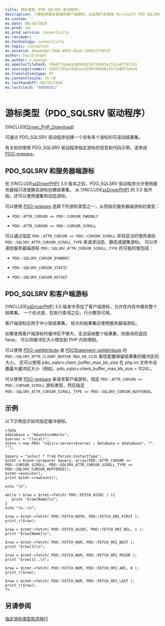 ```yaml
---
title: 游标类型（PDO_SQLSRV 驱动程序）
description: 了解各种服务器端和客户端游标，以及用户在使用 Microsoft PDO_SQLSRV Driver for PHP for SQL Server 时如何指定游标类型。
ms.custom: ''
ms.date: 08/10/2020
ms.prod: sql
ms.prod_service: connectivity
ms.reviewer: ''
ms.technology: connectivity
ms.topic: conceptual
ms.assetid: 49ea6a6e-78d4-40f8-85eb-180b527f0537
author: David-Engel
ms.author: v-daenge
ms.openlocfilehash: 7660f71ba8a288840210734b85ac551a0770fc81
ms.sourcegitcommit: d1051f05a7db81ec62d9785bb6af572408f3d4e0
ms.translationtype: HT
ms.contentlocale: zh-CN
ms.lasthandoff: 08/20/2020
ms.locfileid: "88680582"
---
```

# <a name="cursor-types-pdo_sqlsrv-driver"></a>游标类型（PDO_SQLSRV 驱动程序）
[!INCLUDE[Driver_PHP_Download](../../includes/driver_php_download.md)]

可通过 PDO_SQLSRV 驱动程序创建一个具有多个游标的可滚动结果集。

有关如何使用 PDO_SQLSRV 驱动程序指定游标的信息和代码示例，请参阅 [PDO::prepare](../../connect/php/pdo-prepare.md)。

## <a name="pdo_sqlsrv-and-server-side-cursors"></a>PDO_SQLSRV 和服务器端游标
在 [!INCLUDE[ssDriverPHP](../../includes/ssdriverphp_md.md)] 3.0 版本之前，PDO_SQLSRV 驱动程序允许使用服务器端只进或静态游标创建结果集。 从 [!INCLUDE[ssDriverPHP](../../includes/ssdriverphp_md.md)] 的 3.0 版开始，还可以使用键集和动态游标。

可以使用 [PDO::prepare](../../connect/php/pdo-prepare.md) 选择下列游标类型之一，从而指示服务器端游标的类型：

-   `PDO::ATTR_CURSOR => PDO::CURSOR_FWDONLY`

-   `PDO::ATTR_CURSOR => PDO::CURSOR_SCROLL`

可以通过指定 `PDO::ATTR_CURSOR => PDO::CURSOR_SCROLL` 并将适当的值传递给 `PDO::SQLSRV_ATTR_CURSOR_SCROLL_TYPE` 来请求动态、静态或键集游标。 可以传递给服务器端游标 `PDO::SQLSRV_ATTR_CURSOR_SCROLL_TYPE` 的可能的值包括：

-   `PDO::SQLSRV_CURSOR_DYNAMIC`

-   `PDO::SQLSRV_CURSOR_STATIC`

-   `PDO::SQLSRV_CURSOR_KEYSET`

## <a name="pdo_sqlsrv-and-client-side-cursors"></a>PDO_SQLSRV 和客户端游标
[!INCLUDE[ssDriverPHP](../../includes/ssdriverphp_md.md)] 3.0 版本中添加了客户端游标，允许在内存中缓存整个结果集。 一个优点是，在执行查询之后，行计数将可用。

客户端游标应用于中小型结果集。 较大的结果集应使用服务器端游标。

如果使用客户端游标时缓冲区不够大，无法容纳整个结果集，则查询将返回 false。 可以将缓冲区大小增加到 PHP 内存限制。

可以使用 [PDO::setAttribute](../../connect/php/pdo-setattribute.md) 或 [PDOStatement::setAttribute](../../connect/php/pdostatement-setattribute.md) 的 `PDO::SQLSRV_ATTR_CLIENT_BUFFER_MAX_KB_SIZE` 属性配置保留结果集的缓冲区的大小。 还可以使用 pdo_sqlsrv.client_buffer_max_kb_size 在 php.ini 文件中设置最大缓冲区大小（例如，pdo_sqlsrv.client_buffer_max_kb_size = 1024）。

可以使用 [PDO::prepare](../../connect/php/pdo-prepare.md) 来请求客户端游标，指定 `PDO::ATTR_CURSOR => PDO::CURSOR_SCROLL` 游标类型，然后指定 `PDO::SQLSRV_ATTR_CURSOR_SCROLL_TYPE => PDO::SQLSRV_CURSOR_BUFFERED`。

## <a name="example"></a>示例
以下示例显示如何指定缓冲游标。
```
<?php
$database = "AdventureWorks";
$server = "(local)";
$conn = new PDO( "sqlsrv:server=$server ; Database = $database", "", "");

$query = "select * from Person.ContactType";
$stmt = $conn->prepare( $query, array(PDO::ATTR_CURSOR => PDO::CURSOR_SCROLL, PDO::SQLSRV_ATTR_CURSOR_SCROLL_TYPE => PDO::SQLSRV_CURSOR_BUFFERED));
$stmt->execute();
print $stmt->rowCount();

echo "\n";

while ( $row = $stmt->fetch( PDO::FETCH_ASSOC ) ){
   print "$row[Name]\n";
}
echo "\n..\n";

$row = $stmt->fetch( PDO::FETCH_BOTH, PDO::FETCH_ORI_FIRST );
print_r($row);

$row = $stmt->fetch( PDO::FETCH_ASSOC, PDO::FETCH_ORI_REL, 1 );
print "$row[Name]\n";

$row = $stmt->fetch( PDO::FETCH_NUM, PDO::FETCH_ORI_NEXT );
print "$row[1]\n";

$row = $stmt->fetch( PDO::FETCH_NUM, PDO::FETCH_ORI_PRIOR );
print "$row[1]..\n";

$row = $stmt->fetch( PDO::FETCH_NUM, PDO::FETCH_ORI_ABS, 0 );
print_r($row);

$row = $stmt->fetch( PDO::FETCH_NUM, PDO::FETCH_ORI_LAST );
print_r($row);
?>
```

## <a name="see-also"></a>另请参阅
[指定游标类型和选择行](../../connect/php/specifying-a-cursor-type-and-selecting-rows.md)

